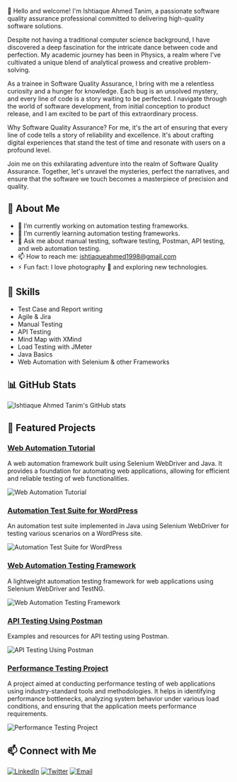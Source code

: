 
👋 Hello and welcome! I'm Ishtiaque Ahmed Tanim, a passionate software quality assurance professional committed to delivering high-quality software solutions.

Despite not having a traditional computer science background, I have discovered a deep fascination for the intricate dance between code and perfection. My academic journey has been in Physics, a realm where I've cultivated a unique blend of analytical prowess and creative problem-solving.

As a trainee in Software Quality Assurance, I bring with me a relentless curiosity and a hunger for knowledge. Each bug is an unsolved mystery, and every line of code is a story waiting to be perfected. I navigate through the world of software development, from initial conception to product release, and I am excited to be part of this extraordinary process.

Why Software Quality Assurance? For me, it's the art of ensuring that every line of code tells a story of reliability and excellence. It's about crafting digital experiences that stand the test of time and resonate with users on a profound level.

Join me on this exhilarating adventure into the realm of Software Quality Assurance. Together, let's unravel the mysteries, perfect the narratives, and ensure that the software we touch becomes a masterpiece of precision and quality.

## 💫 About Me

- 🔭 I’m currently working on automation testing frameworks.
- 🌱 I’m currently learning automation testing frameworks.
- 💬 Ask me about manual testing, software testing, Postman, API testing, and web automation testing.
- 📫 How to reach me: [ishtiaqueahmed1998@gmail.com](mailto:ishtiaqueahmed1998@gmail.com)
- ⚡ Fun fact: I love photography 📸 and exploring new technologies.

## 🔧 Skills

- Test Case and Report writing
- Agile & Jira
- Manual Testing
- API Testing
- Mind Map with XMind
- Load Testing with JMeter
- Java Basics
- Web Automation with Selenium & other Frameworks

## 📊 GitHub Stats

![Ishtiaque Ahmed Tanim's GitHub stats](https://github-readme-stats.vercel.app/api?username=ishtiaqueahmedtanim&show_icons=true&theme=radical)

## 🌟 Featured Projects

### [Web Automation Tutorial](https://github.com/ishtiaqueahmedtanim/web-automation-tutorial)
A web automation framework built using Selenium WebDriver and Java. It provides a foundation for automating web applications, allowing for efficient and reliable testing of web functionalities.

![Web Automation Tutorial](https://github-readme-stats.vercel.app/api/pin/?username=ishtiaqueahmedtanim&repo=web-automation-tutorial&theme=radical)

### [Automation Test Suite for WordPress](https://github.com/ishtiaqueahmedtanim/automation-test-suite-wordpress)
An automation test suite implemented in Java using Selenium WebDriver for testing various scenarios on a WordPress site.

![Automation Test Suite for WordPress](https://github-readme-stats.vercel.app/api/pin/?username=ishtiaqueahmedtanim&repo=automation-test-suite-wordpress&theme=radical)

### [Web Automation Testing Framework](https://github.com/ishtiaqueahmedtanim/web-automation-testing-framework)
A lightweight automation testing framework for web applications using Selenium WebDriver and TestNG.

![Web Automation Testing Framework](https://github-readme-stats.vercel.app/api/pin/?username=ishtiaqueahmedtanim&repo=web-automation-testing-framework&theme=radical)

### [API Testing Using Postman](https://github.com/ishtiaqueahmedtanim/api-testing-postman)
Examples and resources for API testing using Postman.

![API Testing Using Postman](https://github-readme-stats.vercel.app/api/pin/?username=ishtiaqueahmedtanim&repo=api-testing-postman&theme=radical)

### [Performance Testing Project](https://github.com/ishtiaqueahmedtanim/performance-testing-project)
A project aimed at conducting performance testing of web applications using industry-standard tools and methodologies. It helps in identifying performance bottlenecks, analyzing system behavior under various load conditions, and ensuring that the application meets performance requirements.

![Performance Testing Project](https://github-readme-stats.vercel.app/api/pin/?username=ishtiaqueahmedtanim&repo=performance-testing-project&theme=radical)

## 📫 Connect with Me

[![LinkedIn](https://img.shields.io/badge/LinkedIn-blue?style=flat&logo=linkedin)](https://www.linkedin.com/in/yourprofile)
[![Twitter](https://img.shields.io/badge/Twitter-blue?style=flat&logo=twitter)](https://twitter.com/yourprofile)
[![Email](https://img.shields.io/badge/Email-blue?style=flat&logo=gmail)](mailto:ishtiaqueahmed1998@gmail.com)
